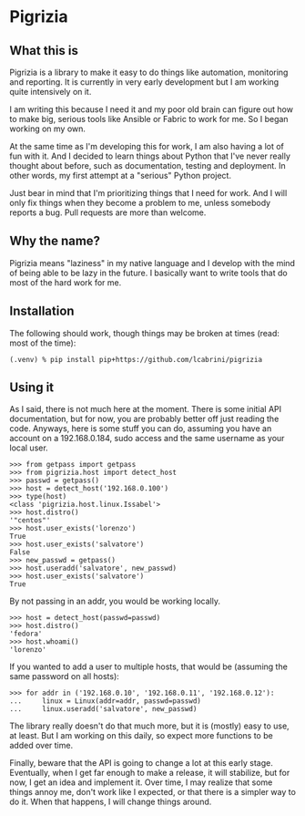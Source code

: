 # Pigrizia

## What this is

Pigrizia is a library to make it easy to do things like automation,
monitoring and reporting. It is currently in very early development
but I am working quite intensively on it.

I am writing this because I need it and my poor old brain can figure out
how to make big, serious tools like Ansible or Fabric to work for me. So
I began working on my own.

At the same time as I'm developing this for work, I am also having a lot
of fun with it. And I decided to learn things about Python that I've never
really thought about before, such as documentation, testing and deployment.
In other words, my first attempt at a "serious" Python project.

Just bear in mind that I'm prioritizing things that I need for work. And
I will only fix things when they become a problem to me, unless somebody
reports a bug. Pull requests are more than welcome.

## Why the name?

Pigrizia means "laziness" in my native language and I develop with the
mind of being able to be lazy in the future. I basically want to write
tools that do most of the hard work for me.

## Installation

The following should work, though things may be broken at times (read:
most of the time):

    (.venv) % pip install pip+https://github.com/lcabrini/pigrizia

## Using it

As I said, there is not much here at the moment. There is some initial
API documentation, but for now, you are probably better off just reading
the code. Anyways, here is some stuff you can do, assuming you have an
account on a 192.168.0.184, sudo access and the same username as your
local user.

    >>> from getpass import getpass
    >>> from pigrizia.host import detect_host
    >>> passwd = getpass()
    >>> host = detect_host('192.168.0.100')
    >>> type(host)
    <class 'pigrizia.host.linux.Issabel'>
    >>> host.distro()
    '"centos"'
    >>> host.user_exists('lorenzo')
    True
    >>> host.user_exists('salvatore')
    False
    >>> new_passwd = getpass()
    >>> host.useradd('salvatore', new_passwd)
    >>> host.user_exists('salvatore')
    True

By not passing in an addr, you would be working locally.

    >>> host = detect_host(passwd=passwd)
    >>> host.distro()
    'fedora'
    >>> host.whoami()
    'lorenzo'

If you wanted to add a user to multiple hosts, that would be (assuming
the same password on all hosts):

    >>> for addr in ('192.168.0.10', '192.168.0.11', '192.168.0.12'):
    ...     linux = Linux(addr=addr, passwd=passwd)
    ...     linux.useradd('salvatore', new_passwd)

The library really doesn't do that much more, but it is (mostly) easy to
use, at least. But I am working on this daily, so expect more functions
to be added over time.

Finally, beware that the API is going to change a lot at this early stage.
Eventually, when I get far enough to make a release, it will stabilize, 
but for now, I get an idea and implement it. Over time, I may realize that
some things annoy me, don't work like I expected, or that there is a 
simpler way to do it. When that happens, I will change things around.
